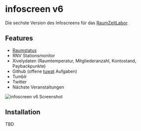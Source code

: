 # infoscreen v6
Die sechste Version des Infoscreens für das [RaumZeitLabor](https://raumzeitlabor.de).

## Features
* [Raumstatus](https://s.rzl.so)
* RNV Stationsmonitor
* Xivelydaten (Raumtemperatur, Mitgliederanzahl, Kontostand, Paybackpunkte)
* Github (offene [tuwat](https://github.com/raumzeitlabor/rzl-tuwat) Aufgaben)
* Tumblr
* Twitter
* Nächste Veranstaltungen

![infoscreen v6 Screenshot](https://cloud.githubusercontent.com/assets/31850/15991963/6015871a-30c1-11e6-9f76-38a632d31790.png)


## Installation
TBD
